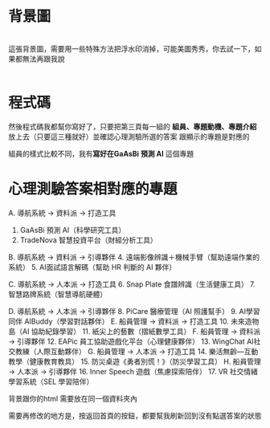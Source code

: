 # 背景圖
<br>這張背景圖，需要用一些特殊方法把浮水印消掉，可能美圖秀秀，你去試一下，如果都無法再跟我說
<br>
<br>
# 程式碼
然後程式碼我都幫你寫好了，只要把第三頁每一組的 **組員、專題動機、專題介紹** 放上去（只要這三種就好）並確認心理測驗所選的答案 跟顯示的專題是對應的

組員的樣式比較不同，我有**寫好在GaAsBi 預測 AI** 這個專題


# 心理測驗答案相對應的專題
A. 導航系統 → 資料派 → 打造工具
1. GaAsBi 預測 AI（科學研究工具）
2. TradeNova 智慧投資平台（財經分析工具）

B. 導航系統 → 資料派 → 引導夥伴
4. 遠端影像辨識＋機械手臂（幫助遠端作業的系統）
5. AI面試語言解碼（幫助 HR 判斷的 AI 夥伴）

C. 導航系統 → 人本派 → 打造工具
6. Snap Plate 食譜辨識（生活健康工具）
7. 智慧路牌系統（智慧導航硬體）

D. 導航系統 → 人本派 → 引導夥伴
8. PiCare 醫療管理（AI 照護幫手）
9. AI學習同伴 AIBuddy（學習對話夥伴）
E. 船員管理 → 資料派 → 打造工具
10. 未來造物島（AI 協助紀錄學習）
11. 紙尖上的藝數（摺紙數學工具）
F. 船員管理 → 資料派 → 引導夥伴
12. EAPic 員工協助遊戲化平台（心理健康夥伴）
13. WingChat AI社交教練（人際互動夥伴）
G. 船員管理 → 人本派 → 打造工具
14. 樂活無齡—互動教學（健康教育教具）
15. 防災桌遊《勇者別慌！》（防災學習工具）
H. 船員管理 → 人本派 → 引導夥伴
16. Inner Speech 遊戲（焦慮探索陪伴）
17. VR 社交情緒學習系統（SEL 學習陪伴）
 

背景跟你的html 需要放在同一個資料夾內

需要再修改的地方是，按返回首頁的按鈕，都要幫我刷新回到沒有點選答案的狀態
